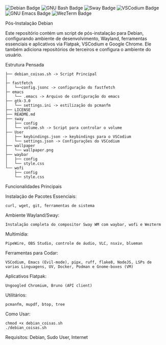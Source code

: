 ![Debian Badge](https://img.shields.io/badge/Debian-A81D33?logo=debian&logoColor=fff&style=for-the-badge)
![GNU Bash Badge](https://img.shields.io/badge/GNU%20Bash-4EAA25?logo=gnubash&logoColor=fff&style=for-the-badge)
![Sway Badge](https://img.shields.io/badge/Sway-68751C?logo=sway&logoColor=fff&style=for-the-badge)
![VSCodium Badge](https://img.shields.io/badge/VSCodium-2F80ED?logo=vscodium&logoColor=fff&style=for-the-badge)
![GNU Emacs Badge](https://img.shields.io/badge/GNU%20Emacs-7F5AB6?logo=gnuemacs&logoColor=fff&style=for-the-badge)
![WezTerm Badge](https://img.shields.io/badge/WezTerm-4E49EE?logo=wezterm&logoColor=fff&style=for-the-badge)

Pós-Instalação Debian

Este repositório contém um script de pós-instalação para Debian, configurando ambiente de desenvolvimento, Wayland, ferramentas essenciais e aplicativos via Flatpak, VSCodium e Google Chrome.
Ele também adiciona repositórios de terceiros e configura o ambiente do usuário.



Estrutura Pensada
  
    ├── debian_coisas.sh -> Script Principal
    │
	├─ fastfetch
	│   └──config.jsonc -> configuração do fastfetch 
    ├─ emacs
    │   └── .emacs -> Arquivo de configuração do emacs 
    ├── gtk-3.0
    │   └── settings.ini -> estilização do pcmanfm
    ├── LICENSE
    ├── README.md
    ├── sway
    │   ├── config
    │   └── volume.sh -> Script para controlar o volume
    ├── User
    │   ├── keybindings.json -> keybindings para o VSCodium
    │   └── settings.json -> Configurações do VSCodium
    ├── wallpaper
    │   └── wallpaper.png
    ├── waybar
    │   ├── config
    │   └── style.css
    └── wofi
        ├── config
        └── style.css

Funcionalidades Principais

Instalação de Pacotes Essenciais: 
	
	curl, wget, git, ferramentas de sistema

Ambiente Wayland/Sway:
	
	Instalação completa do compositor Sway WM com waybar, wofi e Wezterm

Multimídia: 
	
	PipeWire, OBS Studio, controle de áudio, VLC, nsxiv, blueman

Ferramentas para Codar:
	
	VSCodium, Emacs (Evil-mode), pipx, ruff, flake8, NodeJS, LSPs de varias Linguagens, UV, Docker, Podman e Gnome-boxes (VM)

Aplicativos Flatpak: 

	Ungoogled Chromium, Bruno (API client)

Utilitários: 

	pcmanfm, mupdf, btop, tree

Como Usar:

    chmod +x debian_coisas.sh
    ./debian_coisas.sh
    
Requisitos: Debian, Sudo User, Internet
